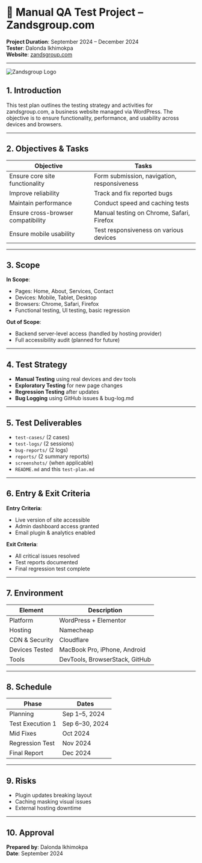 # 🧪 Manual QA Test Project – Zandsgroup.com  
**Project Duration**: September 2024 – December 2024  
**Tester**: Dalonda Ikhimokpa  
**Website**: [zandsgroup.com](https://zandsgroup.com)

---

![Zandsgroup Logo](../01-zandsgroup.com/assets/zs_logo.png)


## 1. Introduction

This test plan outlines the testing strategy and activities for zandsgroup.com, a business website managed via WordPress. The objective is to ensure functionality, performance, and usability across devices and browsers.

---

## 2. Objectives & Tasks

| Objective                              | Tasks                                                   |
|----------------------------------------|----------------------------------------------------------|
| Ensure core site functionality         | Form submission, navigation, responsiveness              |
| Improve reliability                    | Track and fix reported bugs                              |
| Maintain performance                   | Conduct speed and caching tests                          |
| Ensure cross-browser compatibility     | Manual testing on Chrome, Safari, Firefox                |
| Ensure mobile usability                | Test responsiveness on various devices                   |

---

## 3. Scope

**In Scope**:
- Pages: Home, About, Services, Contact
- Devices: Mobile, Tablet, Desktop
- Browsers: Chrome, Safari, Firefox
- Functional testing, UI testing, basic regression

**Out of Scope**:
- Backend server-level access (handled by hosting provider)
- Full accessibility audit (planned for future)

---

## 4. Test Strategy

- **Manual Testing** using real devices and dev tools
- **Exploratory Testing** for new page changes
- **Regression Testing** after updates
- **Bug Logging** using GitHub issues & bug-log.md

---

## 5. Test Deliverables

- `test-cases/` (2 cases)
- `test-logs/` (2 sessions)
- `bug-reports/` (2 logs)
- `reports/` (2 summary reports)
- `screenshots/` (when applicable)
- `README.md` and this `test-plan.md`

---

## 6. Entry & Exit Criteria

**Entry Criteria**:
- Live version of site accessible
- Admin dashboard access granted
- Email plugin & analytics enabled

**Exit Criteria**:
- All critical issues resolved
- Test reports documented
- Final regression test complete

---

## 7. Environment

| Element          | Description                      |
|------------------|----------------------------------|
| Platform         | WordPress + Elementor            |
| Hosting          | Namecheap                        |
| CDN & Security   | Cloudflare                       |
| Devices Tested   | MacBook Pro, iPhone, Android     |
| Tools            | DevTools, BrowserStack, GitHub   |

---

## 8. Schedule

| Phase             | Dates                |
|-------------------|----------------------|
| Planning          | Sep 1–5, 2024        |
| Test Execution 1  | Sep 6–30, 2024       |
| Mid Fixes         | Oct 2024             |
| Regression Test   | Nov 2024             |
| Final Report      | Dec 2024             |

---

## 9. Risks

- Plugin updates breaking layout
- Caching masking visual issues
- External hosting downtime

---

## 10. Approval

**Prepared by**: Dalonda Ikhimokpa  
**Date**: September 2024
